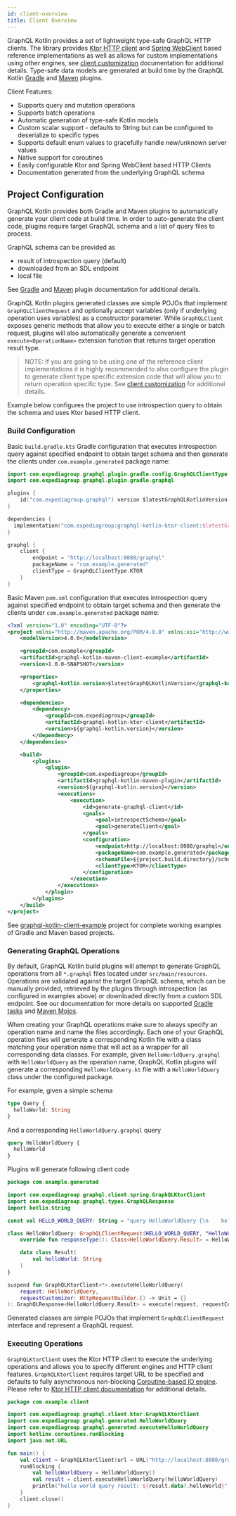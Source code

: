 ```yaml
---
id: client-overview
title: Client Overview
---
```


GraphQL Kotlin provides a set of lightweight type-safe GraphQL HTTP clients. The library provides [Ktor HTTP client](https://ktor.io/clients/index.html)
and [Spring WebClient](https://docs.spring.io/spring-boot/docs/current/reference/html/spring-boot-features.html#boot-features-webclient)
based reference implementations as well as allows for custom implementations using other engines, see [client customization](client-customization.md)
documentation for additional details. Type-safe data models are generated at build time by the GraphQL Kotlin [Gradle](../plugins/gradle-plugin-tasks.md)
and [Maven](../plugins/maven-plugin-goals.md) plugins.

Client Features:
* Supports query and mutation operations
* Supports batch operations
* Automatic generation of type-safe Kotlin models
* Custom scalar support - defaults to String but can be configured to deserialize to specific types
* Supports default enum values to gracefully handle new/unknown server values
* Native support for coroutines
* Easily configurable Ktor and Spring WebClient based HTTP Clients
* Documentation generated from the underlying GraphQL schema

## Project Configuration

GraphQL Kotlin provides both Gradle and Maven plugins to automatically generate your client code at build time. In order
to auto-generate the client code, plugins require target GraphQL schema and a list of query files to process.

GraphQL schema can be provided as

* result of introspection query (default)
* downloaded from an SDL endpoint
* local file

See [Gradle](https://expediagroup.github.io/graphql-kotlin/docs/plugins/gradle-plugin) and [Maven](https://expediagroup.github.io/graphql-kotlin/docs/plugins/maven-plugin)
plugin documentation for additional details.

GraphQL Kotlin plugins generated classes are simple POJOs that implement `GraphQLClientRequest` and optionally accept variables
(only if underlying operation uses variables) as a constructor parameter. While `GraphQLClient` exposes generic methods
that allow you to execute either a single or batch request, plugins will also automatically generate a convenient `execute<OperationName>`
extension function that returns target operation result type.

> NOTE: If you are going to be using one of the reference client implementations it is highly recommended to also configure the
plugin to generate client type specific extension code that will allow you to return operation specific type. See [client customization](client-customization.md)
> for additional details.

Example below configures the project to use introspection query to obtain the schema and uses Ktor based HTTP client.

### Build Configuration

<!--DOCUSAURUS_CODE_TABS-->
<!--Gradle-->

Basic `build.gradle.kts` Gradle configuration that executes introspection query against specified endpoint to obtain target
schema and then generate the clients under `com.example.generated` package name:

```kotlin
import com.expediagroup.graphql.plugin.gradle.config.GraphQLClientType
import com.expediagroup.graphql.plugin.gradle.graphql

plugins {
    id("com.expediagroup.graphql") version $latestGraphQLKotlinVersion
}

dependencies {
  implementation("com.expediagroup:graphql-kotlin-ktor-client:$latestGraphQLKotlinVersion")
}

graphql {
    client {
        endpoint = "http://localhost:8080/graphql"
        packageName = "com.example.generated"
        clientType = GraphQLClientType.KTOR
    }
}
```

<!--Maven-->

Basic Maven `pom.xml` configuration that executes introspection query against specified endpoint to obtain target
schema and then generate the clients under `com.example.generated` package name:

```xml
<?xml version="1.0" encoding="UTF-8"?>
<project xmlns="http://maven.apache.org/POM/4.0.0" xmlns:xsi="http://www.w3.org/2001/XMLSchema-instance" xsi:schemaLocation="http://maven.apache.org/POM/4.0.0 http://maven.apache.org/xsd/maven-4.0.0.xsd">
    <modelVersion>4.0.0</modelVersion>

    <groupId>com.example</groupId>
    <artifactId>graphql-kotlin-maven-client-example</artifactId>
    <version>1.0.0-SNAPSHOT</version>

    <properties>
        <graphql-kotlin.version>$latestGraphQLKotlinVersion</graphql-kotlin.version>
    </properties>

    <dependencies>
        <dependency>
            <groupId>com.expediagroup</groupId>
            <artifactId>graphql-kotlin-ktor-client</artifactId>
            <version>${graphql-kotlin.version}</version>
        </dependency>
    </dependencies>

    <build>
        <plugins>
            <plugin>
                <groupId>com.expediagroup</groupId>
                <artifactId>graphql-kotlin-maven-plugin</artifactId>
                <version>${graphql-kotlin.version}</version>
                <executions>
                    <execution>
                        <id>generate-graphql-client</id>
                        <goals>
                            <goal>introspectSchema</goal>
                            <goal>generateClient</goal>
                        </goals>
                        <configuration>
                            <endpoint>http://localhost:8080/graphql</endpoint>
                            <packageName>com.example.generated</packageName>
                            <schemaFile>${project.build.directory}/schema.graphql</schemaFile>
                            <clientType>KTOR</clientType>
                        </configuration>
                    </execution>
                </executions>
            </plugin>
        </plugins>
    </build>
</project>
```

<!--END_DOCUSAURUS_CODE_TABS-->

See [graphql-kotlin-client-example](https://github.com/ExpediaGroup/graphql-kotlin/tree/master/examples/client) project for complete
working examples of Gradle and Maven based projects.

### Generating GraphQL Operations

By default, GraphQL Kotlin build plugins will attempt to generate GraphQL operations from all `*.graphql` files located under
`src/main/resources`. Operations are validated against the target GraphQL schema, which can be manually provided, retrieved by
the plugins through introspection (as configured in examples above) or downloaded directly from a custom SDL endpoint.
See our documentation for more details on supported [Gradle tasks](../plugins/gradle-plugin-tasks.md)
and [Maven Mojos](../plugins/maven-plugin-goals.md).

When creating your GraphQL operations make sure to always specify an operation name and name the files accordingly. Each
one of your GraphQL operation files will generate a corresponding Kotlin file with a class matching your operation
name that will act as a wrapper for all corresponding data classes. For example, given `HelloWorldQuery.graphql` with
`HelloWorldQuery` as the operation name, GraphQL Kotlin plugins will generate a corresponding `HelloWorldQuery.kt` file
with a `HelloWorldQuery` class under the configured package.

For example, given a simple schema

```graphql
type Query {
  helloWorld: String
}
```

And a corresponding `HelloWorldQuery.graphql` query

```graphql
query HelloWorldQuery {
  helloWorld
}
```

Plugins will generate following client code

```kotlin
package com.example.generated

import com.expediagroup.graphql.client.spring.GraphQLKtorClient
import com.expediagroup.graphql.types.GraphQLResponse
import kotlin.String

const val HELLO_WORLD_QUERY: String = "query HelloWorldQuery {\n    helloWorld\n}"

class HelloWorldQuery: GraphQLClientRequest(HELLO_WORLD_QUERY, "HelloWorldQuery") {
    override fun responseType(): Class<HelloWorldQuery.Result> = HelloWorldQuery.Result::class.java

    data class Result(
        val helloWorld: String
    )
}

suspend fun GraphQLKtorClient<*>.executeHelloWorldQuery(
    request: HelloWorldQuery,
    requestCustomizer: HttpRequestBuilder.() -> Unit = {}
): GraphQLResponse<HelloWorldQuery.Result> = execute(request, requestCustomizer)
```

Generated classes are simple POJOs that implement `GraphQLClientRequest` interface and represent a GraphQL request.

### Executing Operations

`GraphQLKtorClient` uses the Ktor HTTP client to execute the underlying operations and allows you to specify different engines
and HTTP client features. `GraphQLKtorClient` requires target URL to be specified and defaults to fully asynchronous non-blocking
[Coroutine-based IO engine](https://ktor.io/clients/http-client/engines.html#cio). Please refer to [Ktor HTTP client documentation](https://ktor.io/clients/index.html)
for additional details.

```kotlin
package com.example.client

import com.expediagroup.graphql.client.ktor.GraphQLKtorClient
import com.expediagroup.graphql.generated.HelloWorldQuery
import com.expediagroup.graphql.generated.executeHelloWorldQuery
import kotlinx.coroutines.runBlocking
import java.net.URL

fun main() {
    val client = GraphQLKtorClient(url = URL("http://localhost:8080/graphql"))
    runBlocking {
        val helloWorldQuery = HelloWorldQuery()
        val result = client.executeHelloWorldQuery(helloWorldQuery)
        println("hello world query result: ${result.data?.helloWorld}")
    }
    client.close()
}
```
